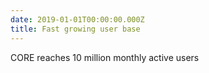 ```yaml
---
date: 2019-01-01T00:00:00.000Z
title: Fast growing user base
---
```

CORE reaches 10 million monthly active users
